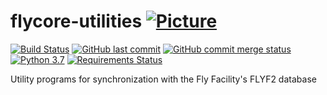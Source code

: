 # flycore-utilities [![Picture](https://raw.github.com/janelia-flyem/janelia-flyem.github.com/master/images/HHMI_Janelia_Color_Alternate_180x40.png)](http://www.janelia.org)

[![Build Status](https://travis-ci.org/JaneliaSciComp/flycore-utilities.svg?branch=master)](https://travis-ci.org/JaneliaSciComp/flycore-utilities)
[![GitHub last commit](https://img.shields.io/github/last-commit/google/skia.svg)](https://github.com/JaneliaSciComp/flycore-utilities)
[![GitHub commit merge status](https://img.shields.io/github/commit-status/badges/shields/master/5d4ab86b1b5ddfb3c4a70a70bd19932c52603b8c.svg)](https://github.com/JaneliaSciComp/flycore-utilities)
[![Python 3.7](https://img.shields.io/badge/python-3.7-blue.svg)](https://www.python.org/downloads/release/python-360/)
[![Requirements Status](https://requires.io/github/JaneliaSciComp/flycore-utilities/requirements.svg?branch=master)](https://requires.io/github/JaneliaSciComp/flycore-utilities/requirements/?branch=master)

Utility programs for synchronization with the Fly Facility's FLYF2 database
